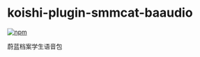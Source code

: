 # koishi-plugin-smmcat-baaudio

[![npm](https://img.shields.io/npm/v/koishi-plugin-smmcat-baaudio?style=flat-square)](https://www.npmjs.com/package/koishi-plugin-smmcat-baaudio)

蔚蓝档案学生语音包
